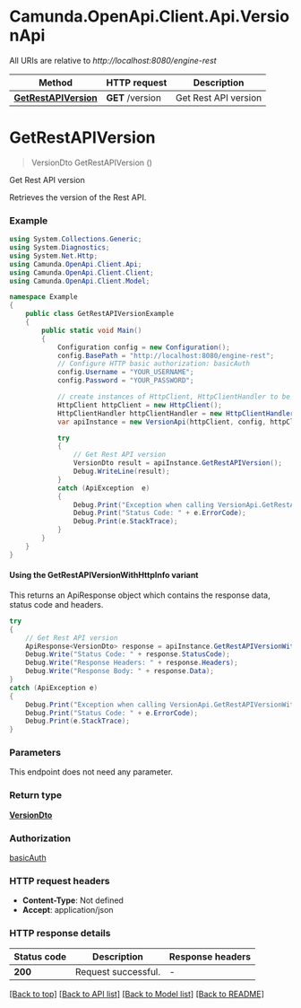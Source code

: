 # Camunda.OpenApi.Client.Api.VersionApi

All URIs are relative to *http://localhost:8080/engine-rest*

| Method | HTTP request | Description |
|--------|--------------|-------------|
| [**GetRestAPIVersion**](VersionApi.md#getrestapiversion) | **GET** /version | Get Rest API version |

<a id="getrestapiversion"></a>
# **GetRestAPIVersion**
> VersionDto GetRestAPIVersion ()

Get Rest API version

Retrieves the version of the Rest API.

### Example
```csharp
using System.Collections.Generic;
using System.Diagnostics;
using System.Net.Http;
using Camunda.OpenApi.Client.Api;
using Camunda.OpenApi.Client.Client;
using Camunda.OpenApi.Client.Model;

namespace Example
{
    public class GetRestAPIVersionExample
    {
        public static void Main()
        {
            Configuration config = new Configuration();
            config.BasePath = "http://localhost:8080/engine-rest";
            // Configure HTTP basic authorization: basicAuth
            config.Username = "YOUR_USERNAME";
            config.Password = "YOUR_PASSWORD";

            // create instances of HttpClient, HttpClientHandler to be reused later with different Api classes
            HttpClient httpClient = new HttpClient();
            HttpClientHandler httpClientHandler = new HttpClientHandler();
            var apiInstance = new VersionApi(httpClient, config, httpClientHandler);

            try
            {
                // Get Rest API version
                VersionDto result = apiInstance.GetRestAPIVersion();
                Debug.WriteLine(result);
            }
            catch (ApiException  e)
            {
                Debug.Print("Exception when calling VersionApi.GetRestAPIVersion: " + e.Message);
                Debug.Print("Status Code: " + e.ErrorCode);
                Debug.Print(e.StackTrace);
            }
        }
    }
}
```

#### Using the GetRestAPIVersionWithHttpInfo variant
This returns an ApiResponse object which contains the response data, status code and headers.

```csharp
try
{
    // Get Rest API version
    ApiResponse<VersionDto> response = apiInstance.GetRestAPIVersionWithHttpInfo();
    Debug.Write("Status Code: " + response.StatusCode);
    Debug.Write("Response Headers: " + response.Headers);
    Debug.Write("Response Body: " + response.Data);
}
catch (ApiException e)
{
    Debug.Print("Exception when calling VersionApi.GetRestAPIVersionWithHttpInfo: " + e.Message);
    Debug.Print("Status Code: " + e.ErrorCode);
    Debug.Print(e.StackTrace);
}
```

### Parameters
This endpoint does not need any parameter.
### Return type

[**VersionDto**](VersionDto.md)

### Authorization

[basicAuth](../README.md#basicAuth)

### HTTP request headers

 - **Content-Type**: Not defined
 - **Accept**: application/json


### HTTP response details
| Status code | Description | Response headers |
|-------------|-------------|------------------|
| **200** | Request successful. |  -  |

[[Back to top]](#) [[Back to API list]](../README.md#documentation-for-api-endpoints) [[Back to Model list]](../README.md#documentation-for-models) [[Back to README]](../README.md)

